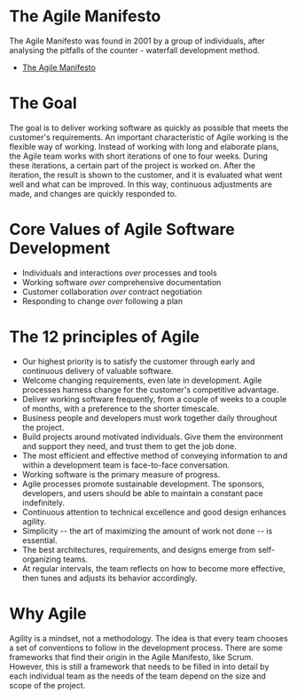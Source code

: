 # The Agile Manifesto

The Agile Manifesto was found in 2001 by a group of individuals, after analysing the pitfalls of the counter - waterfall development method.
- [The Agile Manifesto](https://agilemanifesto.org/)

# The Goal

The goal is to deliver working software as quickly as possible that meets the customer's requirements. An important characteristic of Agile working is the flexible way of working. Instead of working with long and elaborate plans, the Agile team works with short iterations of one to four weeks. During these iterations, a certain part of the project is worked on. After the iteration, the result is shown to the customer, and it is evaluated what went well and what can be improved. In this way, continuous adjustments are made, and changes are quickly responded to.

# Core Values of Agile Software Development

* Individuals and interactions *over* processes and tools
* Working software *over* comprehensive documentation
* Customer collaboration *over* contract negotiation
* Responding to change *over* following a plan

# The 12 principles of Agile

* Our highest priority is to satisfy the customer through early and continuous delivery of valuable software.
* Welcome changing requirements, even late in development. Agile processes harness change for the customer's competitive advantage.
* Deliver working software frequently, from a couple of weeks to a couple of months, with a preference to the shorter timescale.
* Business people and developers must work together daily throughout the project. 
* Build projects around motivated individuals. Give them the environment and support they need, and trust them to get the job done. 
* The most efficient and effective method of conveying information to and within a development team is face-to-face conversation. 
* Working software is the primary measure of progress. 
* Agile processes promote sustainable development. The sponsors, developers, and users should be able to maintain a constant pace indefinitely.
* Continuous attention to technical excellence and good design enhances agility. 
* Simplicity -- the art of maximizing the amount of work not done -- is essential.
* The best architectures, requirements, and designs emerge from self-organizing teams. 
* At regular intervals, the team reflects on how to become more effective, then tunes and adjusts its behavior accordingly.

# Why Agile

Agility is a mindset, not a methodology. The idea is that every team chooses a set of conventions to follow in the development process. There are some frameworks that find their origin in the Agile Manifesto, like Scrum. However, this is still a framework that needs to be filled in into detail by each individual team as the needs of the team depend on the size and scope of the project. 